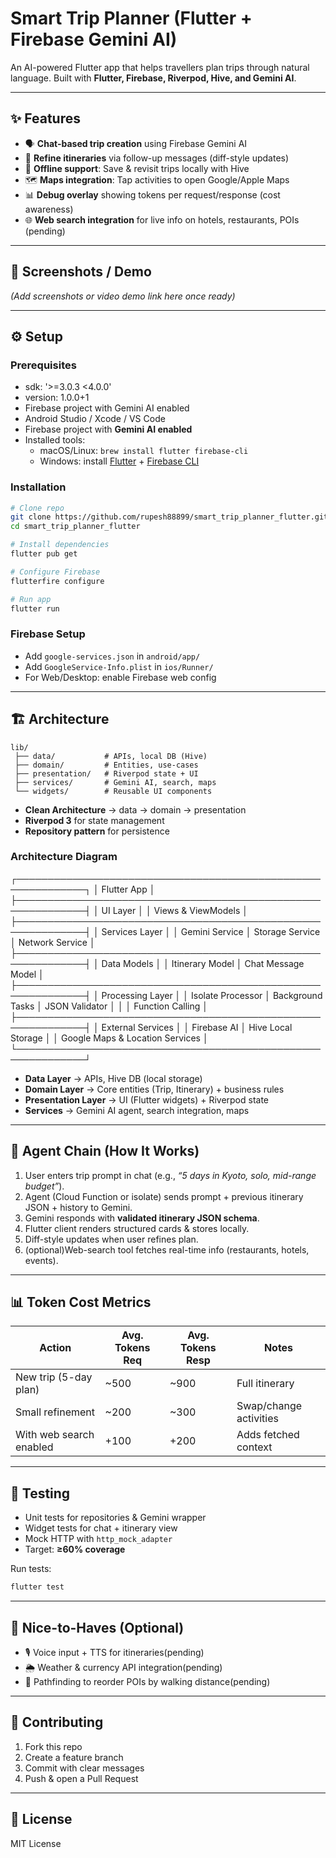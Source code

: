 # Smart Trip Planner (Flutter + Firebase Gemini AI)

An AI-powered Flutter app that helps travellers plan trips through natural language.
Built with **Flutter, Firebase, Riverpod, Hive, and Gemini AI**.

---

## ✨ Features

- 🗣️ **Chat-based trip creation** using Firebase Gemini AI  
- 🔄 **Refine itineraries** via follow-up messages (diff-style updates)  
- 💾 **Offline support**: Save & revisit trips locally with Hive
- 🗺️ **Maps integration**: Tap activities to open Google/Apple Maps  
- 📊 **Debug overlay** showing tokens per request/response (cost awareness)  
- 🌐 **Web search integration** for live info on hotels, restaurants, POIs (pending)

---

## 📱 Screenshots / Demo  
*(Add screenshots or video demo link here once ready)*  

---

## ⚙️ Setup

### Prerequisites
- sdk: '>=3.0.3 <4.0.0' 
- version: 1.0.0+1
- Firebase project with Gemini AI enabled  
- Android Studio / Xcode / VS Code  
- Firebase project with **Gemini AI enabled**
- Installed tools:  
  - macOS/Linux: `brew install flutter firebase-cli`  
  - Windows: install [Flutter](https://docs.flutter.dev/get-started/install) + [Firebase CLI](https://firebase.google.com/docs/cli)

### Installation
```bash
# Clone repo
git clone https://github.com/rupesh88899/smart_trip_planner_flutter.git
cd smart_trip_planner_flutter

# Install dependencies
flutter pub get

# Configure Firebase
flutterfire configure

# Run app
flutter run
```

### Firebase Setup
- Add `google-services.json` in `android/app/`  
- Add `GoogleService-Info.plist` in `ios/Runner/`  
- For Web/Desktop: enable Firebase web config  

---

## 🏗️ Architecture

```
lib/
 ├── data/           # APIs, local DB (Hive)
 ├── domain/         # Entities, use-cases
 ├── presentation/   # Riverpod state + UI
 ├── services/       # Gemini AI, search, maps
 └── widgets/        # Reusable UI components
```

- **Clean Architecture** → data → domain → presentation  
- **Riverpod 3** for state management  
- **Repository pattern** for persistence


### Architecture Diagram
┌─────────────────────────────────────────────────────────────┐
│                      Flutter App                            │
├─────────────────────────────────────────────────────────────┤
│                        UI Layer                             │
│                   Views & ViewModels                        │
├─────────────────────────────────────────────────────────────┤
│                     Services Layer                          │
│        Gemini Service │ Storage Service │ Network Service   │
├─────────────────────────────────────────────────────────────┤
│                        Data Models                          │
│         Itinerary Model │ Chat Message Model                │
├─────────────────────────────────────────────────────────────┤
│                    Processing Layer                         │
│   Isolate Processor │ Background Tasks │ JSON Validator     │
│                     │ Function Calling                      │
├─────────────────────────────────────────────────────────────┤
│                   External Services                         │
│             Firebase AI  │ Hive Local Storage               │
│             Google Maps & Location Services                 │
└─────────────────────────────────────────────────────────────┘





- **Data Layer** → APIs, Hive DB (local storage)  
- **Domain Layer** → Core entities (Trip, Itinerary) + business rules  
- **Presentation Layer** → UI (Flutter widgets) + Riverpod state  
- **Services** → Gemini AI agent, search integration, maps  

---

## 🤖 Agent Chain (How It Works)

1. User enters trip prompt in chat (e.g., *“5 days in Kyoto, solo, mid-range budget”*).  
2. Agent (Cloud Function or isolate) sends prompt + previous itinerary JSON + history to Gemini.  
3. Gemini responds with **validated itinerary JSON schema**. 
4. Flutter client renders structured cards & stores locally.  
5. Diff-style updates when user refines plan.  
6. (optional)Web-search tool fetches real-time info (restaurants, hotels, events).  

---

## 📊 Token Cost Metrics

| Action                  | Avg. Tokens Req | Avg. Tokens Resp | Notes                  |
|--------------------------|-----------------|------------------|------------------------|
| New trip (5-day plan)    | ~500            | ~900             | Full itinerary         |
| Small refinement         | ~200            | ~300             | Swap/change activities |
| With web search enabled  | +100            | +200             | Adds fetched context   |


---

## 🧪 Testing

- Unit tests for repositories & Gemini wrapper  
- Widget tests for chat + itinerary view  
- Mock HTTP with `http_mock_adapter`  
- Target: **≥60% coverage**  

Run tests:
```bash
flutter test
```

---

## 🚀 Nice-to-Haves (Optional)

- 🎙️ Voice input + TTS for itineraries(pending)  
- 🌦️ Weather & currency API integration(pending)
- 📍 Pathfinding to reorder POIs by walking distance(pending)  

---

## 🤝 Contributing

1. Fork this repo  
2. Create a feature branch  
3. Commit with clear messages  
4. Push & open a Pull Request  

---

## 📄 License
MIT License  
